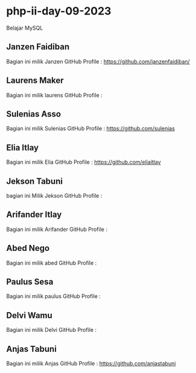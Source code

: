 # php-ii-day-09-2023

Belajar MySQL

## Janzen Faidiban

Bagian ini milik Janzen
GitHub Profile : https://github.com/janzenfaidiban/

## Laurens Maker

Bagian ini milik laurens
GitHub Profile :

## Sulenias Asso

Bagian ini milik Sulenias
GitHub Profile : https://github.com/sulenias

## Elia Itlay

Bagian ini milik Elia
GitHub Profile : https://github.com/eliaitlay

## Jekson Tabuni

bagian ini Milik Jekson
GitHub Profile :

## Arifander Itlay

Bagian ini milik Arifander
GitHub Profile : 

## Abed Nego

Bagian ini milik abed
GitHub Profile :

## Paulus Sesa

Bagian ini milik paulus
GitHub Profile :

## Delvi Wamu

Bagian ini milik Delvi
GitHub Profile :

## Anjas Tabuni

Bagian ini milik Anjas
GitHub Profile : https://github.com/anjastabuni
